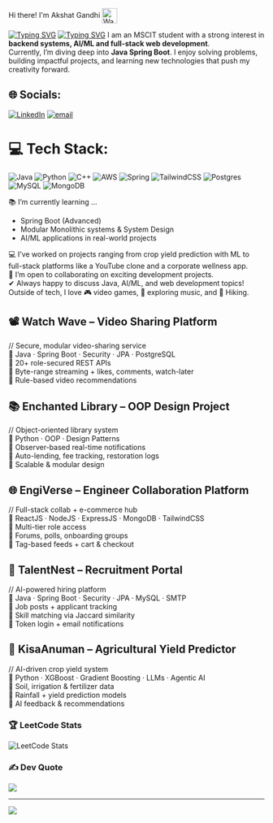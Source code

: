 Hi there! I'm Akshat Gandhi 
<img src="https://camo.githubusercontent.com/d552948e7884c41fde2d32b9221d79f0df2076c7d824aaab954ca93f53d95884/68747470733a2f2f6d656469612e67697068792e636f6d2f6d656469612f6876524a434c467a6361737252346961377a2f67697068792e676966" 
     alt="Waving Hand" 
     width="30" 
     style="vertical-align: middle;"/>


[![Typing SVG](https://readme-typing-svg.demolab.com?font=Fira+Code&size=30&duration=3000&pause=1000&center=true&width=812&height=51&lines=Full+Stack+Developer+%7C+Spring+Enthusiast)](https://git.io/typing-svg)
[![Typing SVG](https://readme-typing-svg.demolab.com?font=Fira+Code&pause=1000&center=true&width=835&height=35&lines=Currently+building+projects+that+scale%2C+not+just+portfolios.;Exploring+the+universe+of+code+one+repo+at+a+time.;Java+%2B+spring+%2B+Python+%2B+JavaScript)](https://git.io/typing-svg)
I am an MSCIT student with a strong interest in **backend systems, AI/ML and full-stack web development**.  
Currently, I’m diving deep into **Java Spring Boot**. I enjoy solving problems, building impactful projects, 
and learning new technologies that push my creativity forward.  


## 🌐 Socials:
[![LinkedIn](https://img.shields.io/badge/LinkedIn-%230077B5.svg?logo=linkedin&logoColor=white)](https://linkedin.com/in/https://www.linkedin.com/in/akshat-gandhi-217824240/) [![email](https://img.shields.io/badge/Email-D14836?logo=gmail&logoColor=white)](mailto:Akshatgandhi237@gmail.com) 

# 💻 Tech Stack:
![Java](https://img.shields.io/badge/java-%23ED8B00.svg?style=for-the-badge&logo=openjdk&logoColor=white) ![Python](https://img.shields.io/badge/python-3670A0?style=for-the-badge&logo=python&logoColor=ffdd54) ![C++](https://img.shields.io/badge/c++-%2300599C.svg?style=for-the-badge&logo=c%2B%2B&logoColor=white)  ![AWS](https://img.shields.io/badge/AWS-%23FF9900.svg?style=for-the-badge&logo=amazon-aws&logoColor=white) ![Spring](https://img.shields.io/badge/spring-%236DB33F.svg?style=for-the-badge&logo=spring&logoColor=white) ![TailwindCSS](https://img.shields.io/badge/tailwindcss-%2338B2AC.svg?style=for-the-badge&logo=tailwind-css&logoColor=white) ![Postgres](https://img.shields.io/badge/postgres-%23316192.svg?style=for-the-badge&logo=postgresql&logoColor=white) ![MySQL](https://img.shields.io/badge/mysql-4479A1.svg?style=for-the-badge&logo=mysql&logoColor=white) ![MongoDB](https://img.shields.io/badge/MongoDB-%234ea94b.svg?style=for-the-badge&logo=mongodb&logoColor=white)

📚 I’m currently learning ...  
- Spring Boot (Advanced)  
- Modular Monolithic systems & System Design  
- AI/ML applications in real-world projects
  
💻 I’ve worked on projects ranging from crop yield prediction with ML to full-stack platforms like a YouTube clone and a corporate wellness app.  
🚀 I’m open to collaborating on exciting development projects.  
✔ Always happy to discuss Java, AI/ML, and web development topics!  
Outside of tech, I love 🎮 video games, 🎵 exploring music, and 🧗 Hiking. 


## 📽 Watch Wave – Video Sharing Platform  
// Secure, modular video-sharing service  
🔹 Java · Spring Boot · Security · JPA · PostgreSQL  
🔹 20+ role-secured REST APIs  
🔹 Byte-range streaming + likes, comments, watch-later  
🔹 Rule-based video recommendations  

## 📚 Enchanted Library – OOP Design Project  
// Object-oriented library system  
🔹 Python · OOP · Design Patterns  
🔹 Observer-based real-time notifications  
🔹 Auto-lending, fee tracking, restoration logs  
🔹 Scalable & modular design  

## 🌐 EngiVerse – Engineer Collaboration Platform  
// Full-stack collab + e-commerce hub  
🔹 ReactJS · NodeJS · ExpressJS · MongoDB · TailwindCSS  
🔹 Multi-tier role access  
🔹 Forums, polls, onboarding groups  
🔹 Tag-based feeds + cart & checkout  

## 💼 TalentNest – Recruitment Portal  
// AI-powered hiring platform  
🔹 Java · Spring Boot · Security · JPA · MySQL · SMTP  
🔹 Job posts + applicant tracking  
🔹 Skill matching via Jaccard similarity  
🔹 Token login + email notifications  

## 🌱 KisaAnuman – Agricultural Yield Predictor  
// AI-driven crop yield system  
🔹 Python · XGBoost · Gradient Boosting · LLMs · Agentic AI  
🔹 Soil, irrigation & fertilizer data  
🔹 Rainfall + yield prediction models  
🔹 AI feedback & recommendations  


### 🏆 LeetCode Stats
![LeetCode Stats](https://leetcode.card.workers.dev/akshatgandhi237?theme=dark&font=baloo&extension=null)

### ✍️ Dev Quote
![](https://quotes-github-readme.vercel.app/api?type=horizontal&theme=radical)

---
[![](https://visitcount.itsvg.in/api?id=akshat0042&icon=0&color=0)](https://visitcount.itsvg.in)




